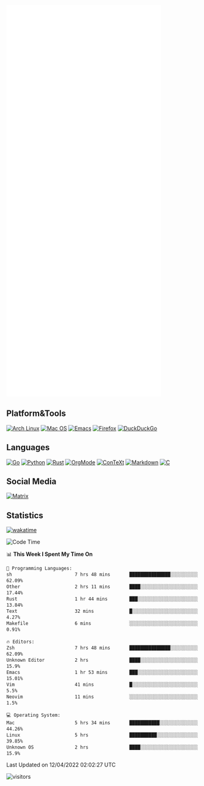 ![Metrics](https://github.com/SteamedFish/SteamedFish/blob/master/github-metrics.svg)

## Platform&Tools

[![Arch Linux](https://img.shields.io/badge/ArchLinux-1793D1?logo=arch-linux&logoColor=fff&style=flat-square)](https://archlinux.org/)
[![Mac OS](https://img.shields.io/badge/MacOS-000000?style=flat-square&logo=macos&logoColor=F0F0F0)](https://www.apple.com/macos/)
[![Emacs](https://img.shields.io/badge/Emacs-%237F5AB6.svg?&style=flat-square&logo=gnu-emacs&logoColor=white)](https://www.gnu.org/software/emacs/)
[![Firefox](https://img.shields.io/badge/Firefox-FF7139?style=flat-square&logo=Firefox-Browser&logoColor=white)](https://firefox.com/)
[![DuckDuckGo](https://img.shields.io/badge/DuckDuckGo-DE5833?style=flat-square&logo=DuckDuckGo&logoColor=white)](https://duckduckgo.com/)

## Languages

[![Go](https://img.shields.io/badge/Golang-%2300ADD8.svg?style=flat-square&logo=go&logoColor=white)](https://golang.org/)
[![Python](https://img.shields.io/badge/Python-3670A0?style=flat-square&logo=python&logoColor=ffdd54)](https://www.python.org/)
[![Rust](https://img.shields.io/badge/Rust-%23000000.svg?style=flat-square&logo=rust&logoColor=white)](https://www.rust-lang.org/)
[![OrgMode](https://img.shields.io/badge/OrgMode-%23000000.svg?style=flat-square&logo=org&logoColor=white)](https://orgmode.org/)
[![ConTeXt](https://img.shields.io/badge/ConTeXt-%23008080.svg?style=flat-square&logo=latex&logoColor=white)](https://contextgarden.net/)
[![Markdown](https://img.shields.io/badge/MarkDown-%23000000.svg?style=flat-square&logo=markdown&logoColor=white)](https://daringfireball.net/projects/markdown/)
[![C](https://img.shields.io/badge/C-%2300599C.svg?style=flat-square&logo=c&logoColor=white)](https://www.iso.org/standard/74528.html)

## Social Media

[![Matrix](https://img.shields.io/badge/SteamedFish-2CA5E0?style=social&logo=matrix&logoColor=black)](https://matrix.to/#/@i:steamedfish.org)

## Statistics
[![wakatime](https://wakatime.com/badge/user/168280d6-fcf2-4b4f-ad3a-dc4612f35b38.svg)](https://wakatime.com/@168280d6-fcf2-4b4f-ad3a-dc4612f35b38)

<!--START_SECTION:waka-->
![Code Time](http://img.shields.io/badge/Code%20Time-1%2C740%20hrs%2058%20mins-blue)

📊 **This Week I Spent My Time On** 

```text
💬 Programming Languages: 
sh                       7 hrs 48 mins       ███████████████░░░░░░░░░░   62.09% 
Other                    2 hrs 11 mins       ████░░░░░░░░░░░░░░░░░░░░░   17.44% 
Rust                     1 hr 44 mins        ███░░░░░░░░░░░░░░░░░░░░░░   13.84% 
Text                     32 mins             █░░░░░░░░░░░░░░░░░░░░░░░░   4.27% 
Makefile                 6 mins              ░░░░░░░░░░░░░░░░░░░░░░░░░   0.91%

🔥 Editors: 
Zsh                      7 hrs 48 mins       ███████████████░░░░░░░░░░   62.09% 
Unknown Editor           2 hrs               ████░░░░░░░░░░░░░░░░░░░░░   15.9% 
Emacs                    1 hr 53 mins        ███░░░░░░░░░░░░░░░░░░░░░░   15.01% 
Vim                      41 mins             █░░░░░░░░░░░░░░░░░░░░░░░░   5.5% 
Neovim                   11 mins             ░░░░░░░░░░░░░░░░░░░░░░░░░   1.5%

💻 Operating System: 
Mac                      5 hrs 34 mins       ███████████░░░░░░░░░░░░░░   44.26% 
Linux                    5 hrs               ██████████░░░░░░░░░░░░░░░   39.85% 
Unknown OS               2 hrs               ████░░░░░░░░░░░░░░░░░░░░░   15.9%

```


 Last Updated on 12/04/2022 02:02:27 UTC
<!--END_SECTION:waka-->

![visitors](https://visitor-badge.laobi.icu/badge?page_id=SteamedFish.SteamedFish)
